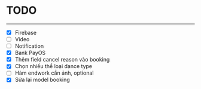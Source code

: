 # TODO

---

- [x] Firebase
- [ ] Video
- [ ] Notification
- [x] Bank PayOS
- [x] Thêm field cancel reason vào booking
- [x] Chọn nhiều thể loại dance type
- [ ] Hàm endwork cần ảnh, optional
- [x] Sửa lại model booking